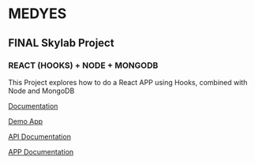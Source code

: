 # MEDYES

## FINAL Skylab Project

### REACT (HOOKS) + NODE + MONGODB
This Project explores how to do a React APP using Hooks, combined with Node and MongoDB

[Documentation](medyes-doc/README.md)

[Demo App](http://medyes.surge.sh)

[API Documentation](medyes-api/README.md)

[APP Documentation](medyes-app/README.md)

